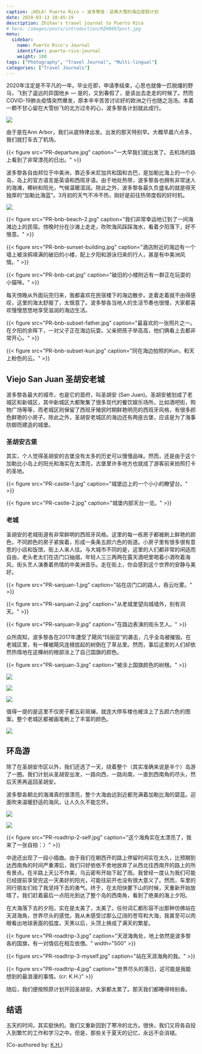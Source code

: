 ```yaml
---
caption: ¡HOLA! Puerto Rico — 波多黎各：逃离大雪的海边度假计划
date: 2020-03-13 18:45:19
description: Zhihao's travel journal to Puerto Rico
# hero: /images/posts/introduction/RZH8697post.jpg
menu:
  sidebar:
    name: Puerto Rico's Journal
    identifier: puerto-rico-journal
    weight: 100
tags: ["Photography", "Travel Journal", "Multi-lingual"]
categories: ["Travel Journals"]
---
```


2020年注定是不平凡的一年。毕业在即，申请季结束，心思也就像一匹脱缰的野马，飞到了遥远的异国他乡 &mdash; 是的，又到春假了，是该出去走走的时候了。然而COVID-19肺炎疫情突然爆发，原本辛辛苦苦讨论好的欧洲之行也随之泡汤。本着一颗不甘心留在大雪纷飞的北方过冬的心，波多黎各计划就此成行。

![](PR-cover.jpg)

<!-- more -->

由于是在Ann Arbor，我们从底特律出发。出发的那天特别早。大概早晨六点多，我们就打车去了机场。

{{< figure src="PR-departure.jpg" caption="一大早我们就出发了。去机场的路上看到了非常漂亮的日出。" >}}

波多黎各自由邦位于中美洲，靠近多米尼加共和国和古巴，是加勒比海上的一个小岛，岛上的官方语言是英语和西班牙语。由于地处热带，波多黎各也拥有非常迷人的海滩，椰树和阳光，气候温暖湿润。除此之外，波多黎各最久负盛名的就是得天独厚的“加勒比海蓝”。3月初的天气不冷不热，刚好是前往热带度假的好时机。

![](PR-bnb-beach.jpg)

{{< figure src="PR-bnb-beach-2.jpg" caption="我们非常幸运地订到了一间海滩边上的民宿。傍晚时分在沙滩上走走，吹吹海风踩踩海水，看着夕阳落下，好不惬意。" >}}

{{< figure src="PR-bnb-sunset-building.jpg" caption="酒店附近的海边有一个墙上被涂鸦填满的破旧的小楼，配上夕阳和游泳归来的行人，甚是有中美洲风情。" >}}

{{< figure src="PR-bnb-cat.jpg" caption="破旧的小楼附近有一群正在玩耍的小猫咪。" >}}

每天傍晚从外面玩完归来，我都喜欢在民宿楼下的海边散步。走着走着就不由得感叹，这里的海太舒服了，太惬意了。波多黎各当地人的生活节奏也很慢，大家都喜欢慢慢悠悠地享受滋润的海边生活。

{{< figure src="PR-bnb-subset-father.jpg" caption="最喜欢的一张照片之一。在夕阳的余晖下，一对父子正在海边玩耍。父亲把孩子举高高，他们俩看上去都非常开心。" >}}

{{< figure src="PR-bnb-subset-kun.jpg" caption="同在海边拍照的Kun，和天上粉色的云。" >}}

## Viejo San Juan 圣胡安老城
波多黎各最大的城市，也是它的首府，叫圣胡安 (San Juan)。圣胡安被划成了老城区和新城区，其中新城区大都聚集了很多现代的餐饮娱乐场所，比如酒吧街，购物广场等等，而老城区则保留了西班牙殖民时期鲜艳明亮的西班牙风格，有很多颜色鲜艳的小房子。除此之外，圣胡安老城区的海边还有两座古堡，应该是为了海事防御而建造的城堡。

### 圣胡安古堡
其实，个人觉得圣胡安的古堡没有太多的历史可以慢慢品味。然而，还是由于这个加勒比小岛上的阳光和海实在太漂亮，古堡里许多地方也就成了游客前来拍照打卡的圣地。

{{< figure src="PR-castle-1.jpg" caption="城堡边上的一个小小的瞭望台。" >}}

{{< figure src="PR-castle-2.jpg" caption="城堡内部天台一览。" >}}

### 老城
圣胡安的老城街道有非常鲜明的西班牙风格。这里的每一栋房子都被刷上鲜艳的颜色，不同颜色的房子紧挨着，形成一条条五颜六色的街道。小房子里有很多很有意思的小店和饭馆，街上人来人往。与大城市不同的是，这里的人们都非常的闲适而自由，老头老太们在店门口抽烟，年轻人三三两两在露天酒吧里喝着小酒吹着海风，街头艺人演奏着热情的中美洲音乐。走在街上，你会感到这个世界的安静与美好。

{{< figure src="PR-sanjuan-1.jpg" caption="站在店门口的路人，吞云吐雾。" >}}

{{< figure src="PR-sanjuan-2.jpg" caption="从老城里望向城墙外，别有洞天。" >}}

{{< figure src="PR-sanjuan-9.jpg" caption="在路边表演的街头艺人。" >}}

众所周知，波多黎各在2017年遭受了飓风“玛丽亚”的袭击，几乎全岛被摧毁。在老城区里，有一棵被飓风连根拔起的树倒在了草丛里。然而，事后这里的人们却依然热情地在这棵树的根部涂上了自己国旗的颜色。

{{< figure src="PR-sanjuan-3.jpg" caption="被涂上国旗颜色的树根。" >}}

![](PR-sanjuan-4.jpg)

![](PR-sanjuan-6.jpg)

![](PR-sanjuan-7.jpg)

值得一提的是这里不仅房子都五彩斑斓，就连大停车楼也被涂上了五颜六色的图案。整个老城区都被画笔刷上了丰富的颜色。

![](PR-sanjuan-8.jpg)

## 环岛游
除了在圣胡安市区以外，我们还选了一天，绕着整个（其实准确来说是半个）岛游了一圈。我们计划从圣胡安出发，一路向西，一路向南，一直到西南角的尽头，然后天黑再返回圣胡安。

波多黎各朝北的海滩真的很漂亮，整个大海由远到近都充满着加勒比海的碧蓝。迎面吹来温暖舒适的海风，让人久久不能忘怀。

![](PR-roadtrip-1.jpg)

![](PR-roadtrip-2.jpg)

{{< figure src="PR-roadtrip-2-self.jpg" caption="这个海角实在太漂亮了，我来了一张自拍：）" >}}

中途还出现了一段小插曲。由于我们在朝西开的路上停留时间实在太久，比预期到达西南角的时间严重滞后，我们只好依依不舍地放弃了从西北往西南开的路上的所有景点。在半路上天公不作美，乌云密布开始下起了雨。我曾经一度认为我们可能已经提前享受完这一天美好的阳光，可能往前开也没有很大意义了。然而，车里的同行朋友们给了我坚持下去的勇气。终于，在太阳快要下山的时候，天重新开始放晴了。我们赶着最后一点阳光到达了整个岛的西南角，看到了绝美的海上夕阳。

在大海落下去的夕阳，实在是太美了，太美了。任何词汇都形容不出那种仿佛站在天涯海角，世界尽头的感觉。我从未感受过那么辽阔的苍穹和大海，我甚至可以肉眼看出地球表面的弧度。天黑以后，头顶上换成了满天的繁星。

{{< figure src="PR-roadtrip-3.jpg" caption="天涯海角处，地上依然是波多黎各的国旗，有一对情侣在相互依偎。" width="500" >}}

{{< figure src="PR-roadtrip-3-myself.jpg" caption="站在天涯海角的我。" >}}

{{< figure src="PR-roadtrip-4.jpg" caption="世界尽头的落日，这可能是我能想到的最浪漫的事情。(cr: K.H.)" >}}

随后，我们便按照原计划开回圣胡安。大家都太累了。那天我们都睡得特别香。

## 结语
五天的时间，其实挺快的。我们又重新回到了寒冷的北方。很快，我们又将各自投入到繁忙的工作和学习之中。但是，那些关于夏天的记忆，永远不会消褪。

(Co-authored by: [K.H.](https://kunhwang1998.github.io/))
